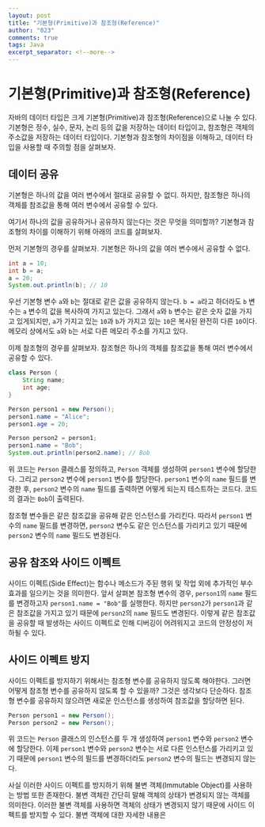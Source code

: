 ```yaml
---
layout: post
title: "기본형(Primitive)과 참조형(Reference)"
author: "023"
comments: true
tags: Java
excerpt_separator: <!--more-->
---
```


# 기본형(Primitive)과 참조형(Reference)
자바의 데이터 타입은 크게 기본형(Primitive)과 참조형(Reference)으로 나눌 수 있다.
기본형은 정수, 실수, 문자, 논리 등의 값을 저장하는 데이터 타입이고, 참조형은 객체의 주소값을 저장하는 데이터 타입이다.
기본형과 참조형의 차이점을 이해하고, 데이터 타입을 사용할 때 주의할 점을 살펴보자.

## 데이터 공유
기본형은 하나의 값을 여러 변수에서 절대로 공유할 수 없디.
하지만, 참조형은 하나의 객체를 참조값을 통해 여러 변수에서 공유할 수 있다.

여기서 하나의 값을 공유하거나 공유하지 않는다는 것은 무엇을 의미할까?
기본형과 참조형의 차이를 이해하기 위해 아래의 코드를 살펴보자.

먼저 기본형의 경우를 살펴보자.
기본형은 하나의 값을 여러 변수에서 공유할 수 없다.

```java
int a = 10;
int b = a;
a = 20;
System.out.println(b); // 10
```

우선 기본형 변수 `a`와 `b`는 절대로 같은 값을 공유하지 않는다.
`b = a`라고 하더라도 `b` 변수는 `a` 변수의 값을 복사하여 가지고 있는다.
그래서 `a`와 `b` 변수는 같은 숫자 값을 가지고 있게되지만, `a`가 가지고 있는 `10`과 `b`가 가지고 있는 `10`은 복사된 완전히 다른 `10`이다.
메모리 상에서도 `a`와 `b`는 서로 다른 메모리 주소를 가지고 있다.

이제 참조형의 경우를 살펴보자.
참조형은 하나의 객체를 참조값을 통해 여러 변수에서 공유할 수 있다.

```java
class Person {
    String name;
    int age;
}

Person person1 = new Person();
person1.name = "Alice";
person1.age = 20;

Person person2 = person1;
person1.name = "Bob";
System.out.println(person2.name); // Bob
```

위 코드는 `Person` 클래스를 정의하고, `Person` 객체를 생성하여 `person1` 변수에 할당한다.
그리고 `person2` 변수에 `person1` 변수를 할당한다.
`person1` 변수의 `name` 필드를 변경한 후, `person2` 변수의 `name` 필드를 출력하면 어떻게 되는지 테스트하는 코드다.
코드의 결과는 `Bob`이 출력된다.

참조형 변수들은 같은 참조값을 공유해 같은 인스턴스를 가리킨다.
따라서 `person1` 변수의 `name` 필드를 변경하면, `person2` 변수도 같은 인스턴스를 가리키고 있기 때문에 `person2` 변수의 `name` 필드도 변경된다.

## 공유 참조와 사이드 이펙트
사이드 이펙트(Side Effect)는 함수나 메소드가 주된 행위 및 작업 외에 추가적인 부수 효과를 일으키는 것을 의미한다.
앞서 살펴본 참조형 변수의 경우, `person1`의 `name` 필드를 변경하고자 `person1.name = "Bob"`를 실행한다.
하지만 `person2`가 `person1`과 같은 참조값을 가지고 있기 때문에 `person2`의 `name` 필드도 변경된다.
이렇게 같은 참조값을 공유할 때 발생하는 사이드 이펙트로 인해 디버깅이 어려워지고 코드의 안정성이 저하될 수 있다.

## 사이드 이펙트 방지
사이드 이펙트를 방지하기 위해서는 참조형 변수를 공유하지 않도록 해야한다.
그러면 어떻게 참조형 변수를 공유하지 않도록 할 수 있을까?
그것은 생각보다 단순하다.
참조형 변수를 공유하지 않으려면 새로운 인스턴스를 생성하여 참조값을 할당하면 된다.

```java
Person person1 = new Person();
Person person2 = new Person();
```

위 코드는 `Person` 클래스의 인스턴스를 두 개 생성하여 `person1` 변수와 `person2` 변수에 할당한다.
이제 `person1` 변수와 `person2` 변수는 서로 다른 인스턴스를 가리키고 있기 때문에 `person1` 변수의 필드를 변경하더라도 `person2` 변수의 필드는 변경되지 않는다.

사실 이러한 사이드 이펙트를 방지하기 위해 불변 객체(Immutable Object)를 사용하는 방법 또한 존재한다.
불변 객체란 간단히 말해 객체의 상태가 변경되지 않는 객체를 의미한다.
이러한 불변 객체를 사용하면 객체의 상태가 변경되지 않기 때문에 사이드 이펙트를 방지할 수 있다.
불변 객체에 대한 자세한 내용은 